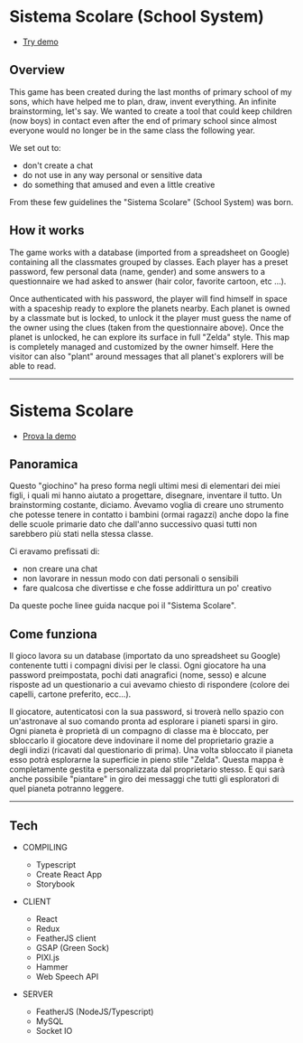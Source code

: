 # Sistema Scolare (School System) #

- [Try demo](https://sistema-scolare.vijon.it/)

## Overview ##
This game has been created during the last months of primary school of my sons, which have helped me to plan, draw, invent everything. An infinite brainstorming, let's say.
We wanted to create a tool that could keep children (now boys) in contact even after the end of primary school since almost everyone would no longer be in the same class the following year.

We set out to:
- don't create a chat
- do not use in any way personal or sensitive data
- do something that amused and even a little creative

From these few guidelines the "Sistema Scolare" (School System) was born.

## How it works ##
The game works with a database (imported from a spreadsheet on Google) containing all the classmates grouped by classes. Each player has a preset password, few personal data (name, gender) and some answers to a questionnaire we had asked to answer (hair color, favorite cartoon, etc ...).

Once authenticated with his password, the player will find himself in space with a spaceship ready to explore the planets nearby.
Each planet is owned by a classmate but is locked, to unlock it the player must guess the name of the owner using the clues (taken from the questionnaire above).
Once the planet is unlocked, he can explore its surface in full "Zelda" style. This map is completely managed and customized by the owner himself.
Here the visitor can also "plant" around messages that all planet's explorers will be able to read.

***
# Sistema Scolare #

- [Prova la demo](https://sistema-scolare.vijon.it/)

## Panoramica ##
Questo "giochino" ha preso forma negli ultimi mesi di elementari dei miei figli, i quali mi hanno aiutato a progettare, disegnare, inventare il tutto. Un brainstorming costante, diciamo.
Avevamo voglia di creare uno strumento che potesse tenere in contatto i bambini (ormai ragazzi) anche dopo la fine delle scuole primarie dato che dall'anno successivo quasi tutti non sarebbero più stati nella stessa classe.

Ci eravamo prefissati di:
- non creare una chat
- non lavorare in nessun modo con dati personali o sensibili
- fare qualcosa che divertisse e che fosse addirittura un po' creativo

Da queste poche linee guida nacque poi il "Sistema Scolare".

## Come funziona ##
Il gioco lavora su un database (importato da uno spreadsheet su Google) contenente tutti i compagni divisi per le classi. Ogni giocatore ha una password preimpostata, pochi dati anagrafici (nome, sesso) e alcune risposte ad un questionario a cui avevamo chiesto di rispondere (colore dei capelli, cartone preferito, ecc...).

Il giocatore, autenticatosi con la sua password, si troverà nello spazio con un'astronave al suo comando pronta ad esplorare i pianeti sparsi in giro.
Ogni pianeta è proprietà di un compagno di classe ma è bloccato, per sbloccarlo il giocatore deve indovinare il nome del proprietario grazie a degli indizi (ricavati dal questionario di prima).
Una volta sbloccato il pianeta esso potrà esplorarne la superficie in pieno stile "Zelda". Questa mappa è completamente gestita e personalizzata dal proprietario stesso.
E qui sarà anche possibile "piantare" in giro dei messaggi che tutti gli esploratori di quel pianeta potranno leggere.

***
## Tech ##

* COMPILING  
  * Typescript
  * Create React App
  * Storybook

* CLIENT 
  * React
  * Redux
  * FeatherJS client
  * GSAP (Green Sock)
  * PIXI.js
  * Hammer
  * Web Speech API

* SERVER 
  * FeatherJS (NodeJS/Typescript)
  * MySQL
  * Socket IO
